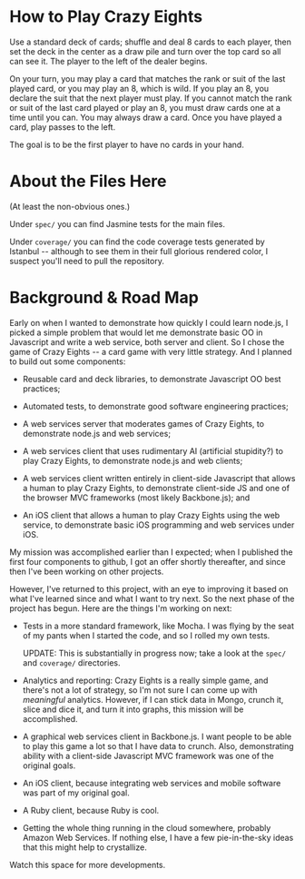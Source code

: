 How to Play Crazy Eights 
========================

Use a standard deck of cards; shuffle and deal 8 cards to
each player, then set the deck in the center as a draw pile
and turn over the top card so all can see it.  The player to
the left of the dealer begins.

On your turn, you may play a card that matches the rank or
suit of the last played card, or you may play an 8, which is
wild.  If you play an 8, you declare the suit that the next
player must play.  If you cannot match the rank or suit of
the last card played or play an 8, you must draw cards one
at a time until you can.  You may always draw a card.  Once
you have played a card, play passes to the left.

The goal is to be the first player to have no cards in your
hand.


About the Files Here
====================

(At least the non-obvious ones.)

Under `spec/` you can find Jasmine tests for the main files.

Under `coverage/` you can find the code coverage tests
generated by Istanbul -- although to see them in their full
glorious rendered color, I suspect you'll need to pull the
repository.  


Background & Road Map 
=====================

Early on when I wanted to demonstrate how quickly I could
learn node.js, I picked a simple problem that would let me
demonstrate basic OO in Javascript and write a web service,
both server and client.  So I chose the game of Crazy Eights
-- a card game with very little strategy.  And I planned to
build out some components:

  * Reusable card and deck libraries, to demonstrate
  	Javascript OO best practices;

  * Automated tests, to demonstrate good software
  	engineering practices;

  * A web services server that moderates games of Crazy
  	Eights, to demonstrate node.js and web services;

  * A web services client that uses rudimentary AI
  	(artificial stupidity?) to play Crazy Eights, to
  	demonstrate node.js and web clients;

  * A web services client written entirely in client-side
  	Javascript that allows a human to play Crazy
  	Eights, to demonstrate client-side JS and one of
  	the browser MVC frameworks (most likely
  	Backbone.js); and
  	
  * An iOS client that allows a human to play Crazy Eights
	using the web service, to demonstrate basic iOS
	programming and web services under iOS.
	
My mission was accomplished earlier than I expected; when I
published the first four components to github, I got an
offer shortly thereafter, and since then I've been working
on other projects.

However, I've returned to this project, with an eye to
improving it based on what I've learned since and what I
want to try next.  So the next phase of the project has
begun.  Here are the things I'm working on next:

  * Tests in a more standard framework, like Mocha.  I
  	was flying by the seat of my pants when I started
  	the code, and so I rolled my own tests.

  	UPDATE: This is substantially in progress now; take a
  	look at the `spec/` and `coverage/` directories.
  
  * Analytics and reporting: Crazy Eights is a really
  	simple game, and there's not a lot of strategy, so
  	I'm not sure I can come up with *meaningful*
  	analytics.  However, if I can stick data in Mongo,
  	crunch it, slice and dice it, and turn it into
  	graphs, this mission will be accomplished.
  
  * A graphical web services client in Backbone.js.  I
  	want people to be able to play this game a lot so
  	that I have data to crunch.  Also, demonstrating
  	ability with a client-side Javascript MVC framework
  	was one of the original goals.
  	
  * An iOS client, because integrating web services and
   	mobile software was part of my original goal. 

  * A Ruby client, because Ruby is cool.

  * Getting the whole thing running in the cloud
   	somewhere, probably Amazon Web Services.  If
   	nothing else, I have a few pie-in-the-sky ideas
   	that this might help to crystallize.
   	
Watch this space for more developments.  

